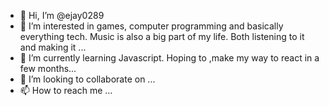 - 👋 Hi, I’m @ejay0289
- 👀 I’m interested in games, computer programming and basically everything tech. Music is also a big part of my life. Both listening to it and making it ...
- 🌱 I’m currently learning Javascript. Hoping to ,make my way to react in a few months...
- 💞️ I’m looking to collaborate on ...
- 📫 How to reach me ...

<!---
ejay0289/ejay0289 is a ✨ special ✨ repository because its `README.md` (this file) appears on your GitHub profile.
You can click the Preview link to take a look at your changes.
--->
